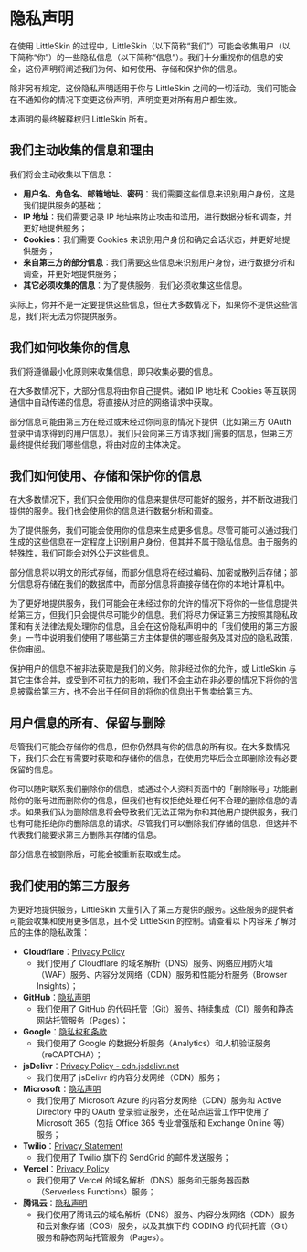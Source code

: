 # 隐私声明

在使用 LittleSkin 的过程中，LittleSkin（以下简称“我们”）可能会收集用户（以下简称“你”）的一些隐私信息（以下简称“信息”）。我们十分重视你的信息的安全，这份声明将阐述我们为何、如何使用、存储和保护你的信息。

除非另有规定，这份隐私声明适用于你与 LittleSkin 之间的一切活动。我们可能会在不通知你的情况下变更这份声明，声明变更对所有用户都生效。

本声明的最终解释权归 LittleSkin 所有。

## 我们主动收集的信息和理由

我们将会主动收集以下信息：

- **用户名、角色名、邮箱地址、密码**：我们需要这些信息来识别用户身份，这是我们提供服务的基础；
- **IP 地址**：我们需要记录 IP 地址来防止攻击和滥用，进行数据分析和调查，并更好地提供服务；
- **Cookies**：我们需要 Cookies 来识别用户身份和确定会话状态，并更好地提供服务；
- **来自第三方的部分信息**：我们需要这些信息来识别用户身份，进行数据分析和调查，并更好地提供服务；
- **其它必须收集的信息**：为了提供服务，我们必须收集这些信息。

实际上，你并不是一定要提供这些信息，但在大多数情况下，如果你不提供这些信息，我们将无法为你提供服务。

## 我们如何收集你的信息

我们将遵循最小化原则来收集信息，即只收集必要的信息。

在大多数情况下，大部分信息将由你自己提供。诸如 IP 地址和 Cookies 等互联网通信中自动传递的信息，将直接从对应的网络请求中获取。

部分信息可能由第三方在经过或未经过你同意的情况下提供（比如第三方 OAuth 登录中请求得到的用户信息）。我们只会向第三方请求我们需要的信息，但第三方最终提供给我们哪些信息，将由对应的主体决定。

## 我们如何使用、存储和保护你的信息

在大多数情况下，我们只会使用你的信息来提供尽可能好的服务，并不断改进我们提供的服务。我们也会使用你的信息进行数据分析和调查。

为了提供服务，我们可能会使用你的信息来生成更多信息。尽管可能可以通过我们生成的这些信息在一定程度上识别用户身份，但其并不属于隐私信息。由于服务的特殊性，我们可能会对外公开这些信息。

部分信息将以明文的形式存储，而部分信息将在经过编码、加密或散列后存储；部分信息将存储在我们的数据库中，而部分信息将直接存储在你的本地计算机中。

为了更好地提供服务，我们可能会在未经过你的允许的情况下将你的一些信息提供给第三方，但我们只会提供尽可能少的信息。我们将尽力保证第三方按照其隐私政策和有关法律法规处理你的信息，且会在这份隐私声明中的「我们使用的第三方服务」一节中说明我们使用了哪些第三方主体提供的哪些服务及其对应的隐私政策，供你审阅。

保护用户的信息不被非法获取是我们的义务。除非经过你的允许，或 LittleSkin 与其它主体合并，或受到不可抗力的影响，我们不会主动在非必要的情况下将你的信息披露给第三方，也不会出于任何目的将你的信息出于售卖给第三方。

## 用户信息的所有、保留与删除

尽管我们可能会存储你的信息，但你仍然具有你的信息的所有权。在大多数情况下，我们只会在有需要时获取和存储你的信息，在使用完毕后会立即删除没有必要保留的信息。

你可以随时联系我们删除你的信息，或通过个人资料页面中的「删除账号」功能删除你的账号进而删除你的信息，但我们也有权拒绝处理任何不合理的删除信息的请求。如果我们认为删除信息将会导致我们无法正常为你和其他用户提供服务，我们也有可能拒绝你的删除信息的请求。尽管我们可以删除我们存储的信息，但这并不代表我们能要求第三方删除其存储的信息。

部分信息在被删除后，可能会被重新获取或生成。

## 我们使用的第三方服务

为更好地提供服务，LittleSkin 大量引入了第三方提供的服务。这些服务的提供者可能会收集和使用更多信息，且不受 LittleSkin 的控制。请查看以下内容来了解对应的主体的隐私政策：

- **Cloudflare**：[Privacy Policy](https://www.cloudflare.com/privacypolicy/)
    - 我们使用了 Cloudflare 的域名解析（DNS）服务、网络应用防火墙（WAF）服务、内容分发网络（CDN）服务和性能分析服务（Browser Insights）；
- **GitHub**：[隐私声明](https://docs.github.com/github/site-policy/github-privacy-statement)
    - 我们使用了 GitHub 的代码托管（Git）服务、持续集成（CI）服务和静态网站托管服务（Pages）；
- **Google**：[隐私权和条款](https://policies.google.com/privacy)
    - 我们使用了 Google 的数据分析服务（Analytics）和人机验证服务（reCAPTCHA）；
- **jsDelivr**：[Privacy Policy - cdn.jsdelivr.net](https://www.jsdelivr.com/privacy-policy-jsdelivr-net)
    - 我们使用了 jsDelivr 的内容分发网络（CDN）服务；
- **Microsoft**：[隐私声明](https://privacy.microsoft.com/privacystatement)
    - 我们使用了 Microsoft Azure 的内容分发网络（CDN）服务和 Active Directory 中的 OAuth 登录验证服务，还在站点运营工作中使用了 Microsoft 365（包括 Office 365 专业增强版和 Exchange Online 等）服务；
- **Twilio**：[Privacy Statement](https://www.twilio.com/legal/privacy)
    - 我们使用了 Twilio 旗下的 SendGrid 的邮件发送服务；
- **Vercel**：[Privacy Policy](https://vercel.com/legal/privacy-policy)
    - 我们使用了 Vercel 的域名解析（DNS）服务和无服务器函数（Serverless Functions）服务；
- **腾讯云**：[隐私声明](https://cloud.tencent.com/document/product/301/11470)
    - 我们使用了腾讯云的域名解析（DNS）服务、内容分发网络（CDN）服务和云对象存储（COS）服务，以及其旗下的 CODING 的代码托管（Git）服务和静态网站托管服务（Pages）。